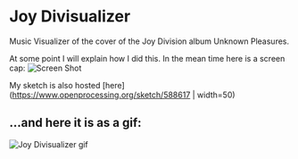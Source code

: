 # Joy Divisualizer

Music Visualizer of the cover of the Joy Division album Unknown Pleasures.

At some point I will explain how I did this. In the mean time here is a screen cap:
![Screen Shot](/assets/screenshot.jpg "Screen Shot")

My sketch is also hosted [here](https://www.openprocessing.org/sketch/588617 | width=50)

## ...and here it is as a gif:
![Joy Divisualizer gif](assets/joydiv.gif "also hosted on giphy")
